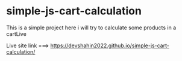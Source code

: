# simple-js-cart-calculation
This is a simple project here i will try to calculate some products in  a cartLive

Live site link ===> https://devshahin2022.github.io/simple-js-cart-calculation/
